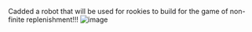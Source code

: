 Cadded a robot that will be used for rookies to build for the game of non-finite replenishment!!!
![image](https://github.com/user-attachments/assets/65fbf797-89c7-4486-b04b-031206849630)
